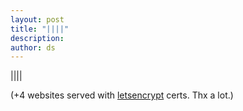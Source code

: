 ```yaml
---
layout: post
title: "||||"
description:
author: ds
---
```


||||

(+4 websites served with [letsencrypt](https://letsencrypt.org) certs. Thx a lot.)
